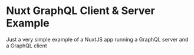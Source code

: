 # Nuxt GraphQL Client & Server Example
Just a very simple example of a NuxtJS app running a GraphQL server and a GraphQL client
